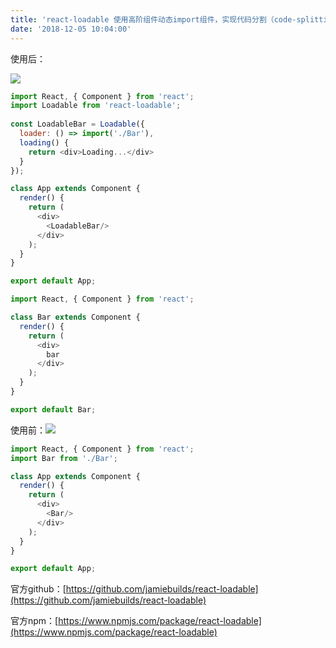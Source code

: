 ```yaml
---
title: 'react-loadable 使用高阶组件动态import组件，实现代码分割（code-splitting）'
date: '2018-12-05 10:04:00'
---   
```

使用后：

![](https://img-blog.csdnimg.cn/20181205095317805.png?x-oss-processimage/watermark,type_ZmFuZ3poZW5naGVpdGk,shadow_10,text_aHR0cHM6Ly9ibG9nLmNzZG4ubmV0L3h1dG9uZ2Jhbw,size_16,color_FFFFFF,t_70)

```javascript
import React, { Component } from 'react';
import Loadable from 'react-loadable';
 
const LoadableBar = Loadable({
  loader: () => import('./Bar'),
  loading() {
    return <div>Loading...</div>
  }
});

class App extends Component {
  render() {
    return (
      <div>
        <LoadableBar/>
      </div>
    );
  }
}

export default App;
```

```javascript
import React, { Component } from 'react';

class Bar extends Component {
  render() {
    return (
      <div>
        bar
      </div>
    );
  }
}

export default Bar;
```

使用前：![](https://img-blog.csdnimg.cn/20181205095921941.png?x-oss-processimage/watermark,type_ZmFuZ3poZW5naGVpdGk,shadow_10,text_aHR0cHM6Ly9ibG9nLmNzZG4ubmV0L3h1dG9uZ2Jhbw,size_16,color_FFFFFF,t_70)

```javascript
import React, { Component } from 'react';
import Bar from './Bar';

class App extends Component {
  render() {
    return (
      <div>
        <Bar/>
      </div>
    );
  }
}

export default App;
```

官方github：[https://github.com/jamiebuilds/react-loadable](https://github.com/jamiebuilds/react-loadable)

官方npm：[https://www.npmjs.com/package/react-loadable](https://www.npmjs.com/package/react-loadable)